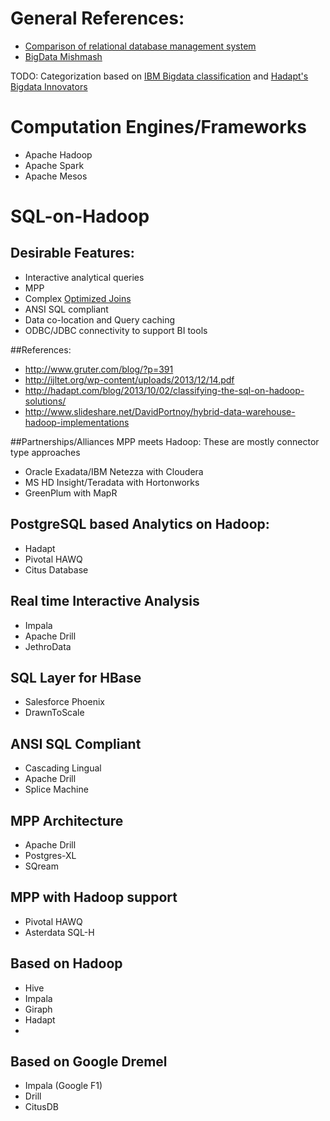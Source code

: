 # General References:
- [Comparison of relational database management system](http://en.wikipedia.org/wiki/Comparison_of_relational_database_management_system)
- [BigData Mishmash](http://hadoopecosystemtable.github.io/)

TODO: Categorization based on [IBM Bigdata classification](http://www.ibm.com/developerworks/library/bd-archpatterns1/fig1.png) and [Hadapt's Bigdata Innovators](http://hadapt.com/blog/2012/12/21/classifying-todays-big-data-innovators/) 

# Computation Engines/Frameworks
- Apache Hadoop
- Apache Spark
- Apache Mesos

# SQL-on-Hadoop
## Desirable Features:
 - Interactive analytical queries
 - MPP 
 - Complex [Optimized Joins](http://infolab.stanford.edu/~ullman/pub/join-mr.pdf)
 - ANSI SQL compliant
 - Data co-location and Query caching
 - ODBC/JDBC connectivity to support BI tools
 
##References:
- http://www.gruter.com/blog/?p=391
- http://ijltet.org/wp-content/uploads/2013/12/14.pdf
- http://hadapt.com/blog/2013/10/02/classifying-the-sql-on-hadoop-solutions/
- http://www.slideshare.net/DavidPortnoy/hybrid-data-warehouse-hadoop-implementations

##Partnerships/Alliances 
MPP meets Hadoop: These are mostly connector type approaches
 - Oracle Exadata/IBM Netezza with Cloudera
 - MS HD Insight/Teradata with Hortonworks
 - GreenPlum with MapR
 
## PostgreSQL based Analytics on Hadoop:
 - Hadapt
 - Pivotal HAWQ
 - Citus Database
 
## Real time Interactive Analysis
 - Impala
 - Apache Drill
 - JethroData
 
## SQL Layer for HBase
 - Salesforce Phoenix
 - DrawnToScale
 
## ANSI SQL Compliant
 - Cascading Lingual
 - Apache Drill
 - Splice Machine
 
## MPP Architecture
 - Apache Drill
 - Postgres-XL
 - SQream
 
## MPP with Hadoop support
 - Pivotal HAWQ
 - Asterdata SQL-H
 
## Based on Hadoop
 - Hive
 - Impala
 - Giraph
 - Hadapt
 - 
 
## Based on Google Dremel
 - Impala (Google F1)
 - Drill
 - CitusDB
 
 
